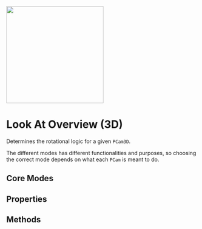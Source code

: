 <img src="/assets/icons/feature-look-at.svg" height="256" width="256"/>

# Look At Overview (3D)
Determines the rotational logic for a given `PCam3D`.

The different modes has different functionalities and purposes, so choosing the correct mode depends on what each `PCam` is meant to do.

## Core Modes

<div class="property-core-group">
<PropertyCore propertyName="Mimic" propertyPageLink="./mimic" propertyIcon="./../../assets/icons/look-at-mimic.svg">
<template v-slot:propertyDescription>

The simplest of the available options. Effectively copies the rotational value of the targeted `Node3D`.

</template>
</PropertyCore>
<PropertyCore propertyName="Simple" propertyPageLink="./simple" propertyIcon="./../../assets/icons/look-at-simple.svg">
<template v-slot:propertyDescription>

Keeps a persistent forward direction towards a target.

</template>
</PropertyCore>
<PropertyCore propertyName="Group" propertyPageLink="./group" propertyIcon="./../../assets/icons/look-at-group.svg">
<template v-slot:propertyDescription>

Allows for multiple targets to be looked at. The camera will look at the centre of the assigned targets' `Vector3` coordinate.

</template>
</PropertyCore>
</div>

## Properties

<Property propertyName="look_at_mode" propertyType="LookAtEnum" propertyDefault="None">
<template v-slot:propertyDescription>

Value is based on `LookAtMode` enum.

| Look At Mode | Value |
|--------------|-------|
| NONE         | 0     |
| MIMIC        | 1     |
| SIMPLE       | 2     |
| GROUP        | 3     |

::: warning Important
This property should _**not**_ be changed during runtime, as such the setter for this has purposely been excluded.<br><br>
To use another `look_at_mode` at runtime, switch to a separate `PCam` with the specific `look_at_mode` applied.<br>
:::

</template>
<template v-slot:getMethod>

`int` get_look_at_mode()

</template>
<template v-slot:getExample>

::: details Example
```gdscript
pcam.get_look_at_mode()
```
:::

</template>
</Property>




<Property propertyName="up" propertyType="Vector3" propertyDefault="Vector3(0, 1, 0)">
<template v-slot:propertyDescription>

Defines the upward direction of the `PhantomCamera3D` when [look_at_mode](#look_at_mode) is set.

This value will be overriden if [up_target](#up_target) is defined.

</template>
<template v-slot:setMethod>

`void` set_up(`Vector3` value)

</template>
<template v-slot:setExample>

::: details Example
```gdscript
pcam.set_up(Vector3(1, 1, 0))
```
:::

</template>
<template v-slot:getMethod>

`Vector3` get_up()

</template>
<template v-slot:getExample>

::: details Example
```gdscript
pcam.get_up()
```
:::

</template>
</Property>




<Property propertyName="up_target" propertyType="Node3D" propertyDefault="null">
<template v-slot:propertyDescription>

Applies and continuously updates the `up` direction of the `PhantomCamera3D` based on this target when [look_at_mode](#look_at_mode) is set.

Setting a value here will override the [up](#up) value.

</template>
<template v-slot:setMethod>

`void` set_up_target(`Node3D` value)

</template>
<template v-slot:setExample>

::: details Example
```gdscript
pcam.set_up_target(node_target)
```
:::

</template>
<template v-slot:getMethod>

`Node3D` get_up_target()

</template>
<template v-slot:getExample>

::: details Example
```gdscript
pcam.get_up_target()
```
:::

</template>
</Property>


## Methods

<Property propertyName="is_looking" propertyType="bool" isMethod="true">
<template v-slot:propertyDescription>

Returns `true` if [look_at_mode](#look_at_mode) is **not** set to `NONE` and has a valid `look_at_target`.

::: details Example
```gdscript
pcam.is_looking()
```
:::

</template>
</Property>
